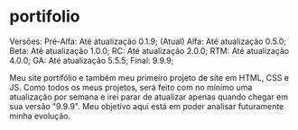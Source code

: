 # portifolio
Versões:
Pré-Alfa: Até atualização 0.1.9; (Atual)
Alfa: Até atualização 0.5.0;
Beta: Até atualização 1.0.0;
RC: Até atualização 2.0.0;
RTM: Até atualização 4.0.0;
GA: Até atualização 5.5.5;
Final: 9.9.9;

Meu site portifólio e também meu primeiro projeto de site em HTML, CSS e JS. Como todos os meus projetos, será feito com no mínimo uma atualização por semana e irei parar de atualizar apenas quando chegar em sua versão "9.9.9". Meu objetivo aqui está em poder analisar futuramente minha evolução.
